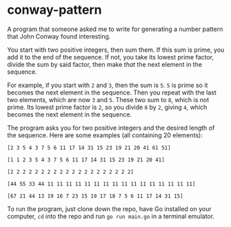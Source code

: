 # conway-pattern
A program that someone asked me to write for generating a number pattern that John Conway found interesting.

You start with two positive integers, then sum them. If this sum is prime, you add it to the end of the sequence. If not, you take its lowest prime factor, divide the sum by said factor, then make *that* the next element in the sequence.

For example, if you start with `2` and `3`, then the sum is `5`. `5` is prime so it becomes the next element in the sequence. Then you repeat with the last two elements, which are now `3` and `5`. These two sum to `8`, which is not prime. Its lowest prime factor is `2`, so you divide `8` by `2`, giving `4`, which becomes the next element in the sequence.

The program asks you for two positive integers and the desired length of the sequence. Here are some examples (all containing 20 elements):

`[2 3 5 4 3 7 5 6 11 17 14 31 15 23 19 21 20 41 61 51]`

`[1 1 2 3 5 4 3 7 5 6 11 17 14 31 15 23 19 21 20 41]`

`[2 2 2 2 2 2 2 2 2 2 2 2 2 2 2 2 2 2 2 2]`

`[44 55 33 44 11 11 11 11 11 11 11 11 11 11 11 11 11 11 11 11]`

`[67 21 44 13 19 16 7 23 15 19 17 18 7 5 6 11 17 14 31 15]`

To run the program, just clone down the repo, have Go installed on your computer, `cd` into the repo and run `go run main.go` in a terminal emulator.